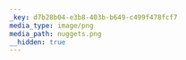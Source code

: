 ```yaml
---
_key: d7b28b04-e3b8-403b-b649-c499f478fcf7
media_type: image/png
media_path: nuggets.png
__hidden: true
---
```

